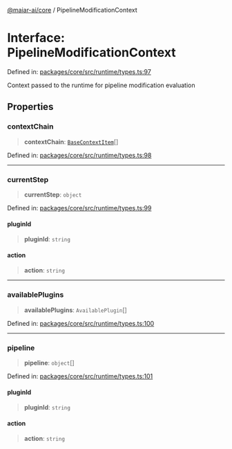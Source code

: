 [@maiar-ai/core](../index.md) / PipelineModificationContext

# Interface: PipelineModificationContext

Defined in: [packages/core/src/runtime/types.ts:97](https://github.com/UraniumCorporation/maiar-ai/blob/main/packages/core/src/runtime/types.ts#L97)

Context passed to the runtime for pipeline modification evaluation

## Properties

### contextChain

> **contextChain**: [`BaseContextItem`](BaseContextItem.md)[]

Defined in: [packages/core/src/runtime/types.ts:98](https://github.com/UraniumCorporation/maiar-ai/blob/main/packages/core/src/runtime/types.ts#L98)

***

### currentStep

> **currentStep**: `object`

Defined in: [packages/core/src/runtime/types.ts:99](https://github.com/UraniumCorporation/maiar-ai/blob/main/packages/core/src/runtime/types.ts#L99)

#### pluginId

> **pluginId**: `string`

#### action

> **action**: `string`

***

### availablePlugins

> **availablePlugins**: `AvailablePlugin`[]

Defined in: [packages/core/src/runtime/types.ts:100](https://github.com/UraniumCorporation/maiar-ai/blob/main/packages/core/src/runtime/types.ts#L100)

***

### pipeline

> **pipeline**: `object`[]

Defined in: [packages/core/src/runtime/types.ts:101](https://github.com/UraniumCorporation/maiar-ai/blob/main/packages/core/src/runtime/types.ts#L101)

#### pluginId

> **pluginId**: `string`

#### action

> **action**: `string`
